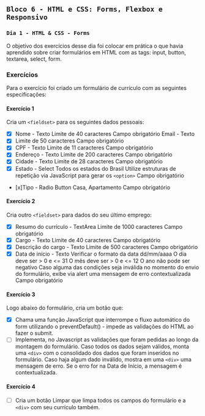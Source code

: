 ## `Bloco 6 - HTML e CSS: Forms, Flexbox e Responsivo`

### `Dia 1 - HTML & CSS - Forms`

O objetivo dos exercícios desse dia foi colocar em prática o que havia aprendido sobre criar formulários em HTML com as tags: input, button, textarea, select, form.

### Exercícios

Para o exercício foi criado um formulário de currículo com as seguintes especificações:

#### Exercício 1

Cria um `<fieldset>` para os seguintes dados pessoais:

- [x] Nome - Texto
        Limite de 40 caracteres
        Campo obrigatório
        Email - Texto
- [x] Limite de 50 caracteres
        Campo obrigatório
- [x] CPF - Texto
Limite de 11 caracteres
        Campo obrigatório
- [x] Endereço - Texto
Limite de 200 caracteres
        Campo obrigatório
- [x] Cidade - Texto
        Limite de 28 caracteres
        Campo obrigatório
- [x] Estado - Select
        Todos os estados do Brasil
        Utilize estruturas de repetição via JavaScript para gerar os `<option>`
        Campo obrigatório
- [x]Tipo - Radio Button
        Casa, Apartamento
        Campo obrigatório

#### Exercício 2

Cria outro `<fieldset>` para dados do seu último emprego:

- [x] Resumo do currículo - TextArea
        Limite de 1000 caracteres
        Campo obrigatório
- [x] Cargo - Texto
        Limite de 40 caracteres
        Campo obrigatório
- [x] Descrição do cargo - Texto
        Limite de 500 caracteres
        Campo obrigatório
- [x] Data de início - Texto
        Verificar o formato da data dd/mm/aaaa
        O dia deve ser > 0 e <= 31
        O mês deve ser > 0 e <= 12
        O ano não pode ser negativo
        Caso alguma das condições seja inválida no momento do envio do formulário, exibe via alert uma mensagem de erro contextualizada
        Campo obrigatório

#### Exercício 3

Logo abaixo do formulário, cria um botão que:

- [x] Chama uma função JavaScript que interrompe o fluxo automático do form utilizando o preventDefault() - impede as validações do HTML ao fazer o submit.
- [ ] Implementa, no Javascript as validações que foram pedidas ao longo da montagem do formulário.
Caso todos os dados sejam válidos, monta uma `<div>` com o consolidado dos dados que foram inseridos no formulário.
Caso haja algum dado inválido, mostra em uma `<div>` uma mensagem de erro. Se o erro for na Data de Início, a mensagem é contextualizada.

#### Exercício 4

- [ ] Cria um botão Limpar que limpa todos os campos do formulário e a `<div>` com seu currículo também.
